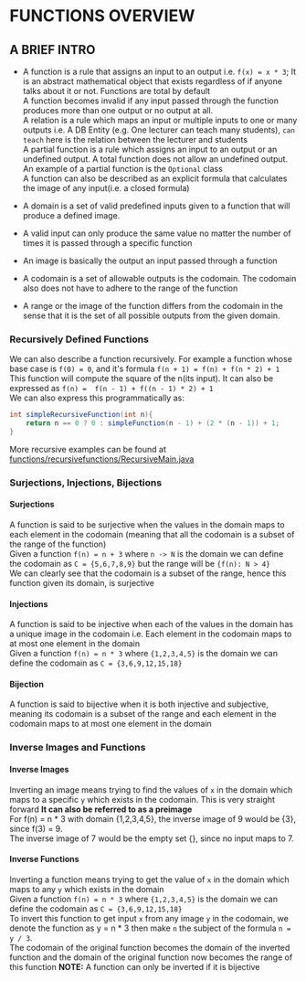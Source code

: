 # FUNCTIONS OVERVIEW

## A BRIEF INTRO
- A function is a rule that assigns an input to an output i.e. `f(x) = x * 3`; It is an abstract mathematical object that exists regardless of if anyone talks about it or not. Functions are total by default
</br> A function becomes invalid if any input passed through the function produces more than one output or no output at all.
</br> A relation is a rule which maps an input or multiple inputs to one or many outputs i.e. A DB Entity (e.g. One lecturer can teach many students), `can teach` here is the relation between the lecturer and students
</br> A partial function is a rule which assigns an input to an output or an undefined output. A total function does not allow an undefined output. An example of a partial function is the `Optional` class
</br> A function can also be described as an explicit formula that calculates the image of any input(i.e. a closed formula) 

- A domain is a set of valid predefined inputs given to a function that will produce a defined image. 
- A valid input can only produce the same value no matter the number of times it is passed through a specific function
- An image is basically the output an input passed through a function
- A codomain is a set of allowable outputs is the codomain. The codomain also does not have to adhere to the range of the function
- A range or the image of the function differs from the codomain in the sense that it is the set of all possible outputs from the given domain.

### Recursively Defined Functions

We can also describe a function recursively. For example a function whose base case is `f(0) = 0`, and it's formula `f(n + 1) = f(n) + f(n * 2) + 1`
</br> This function will compute the square of the n(its input). It can also be expressed as `f(n) =  f(n - 1) + f((n - 1) * 2) + 1`
</br> We can also express this programmatically as: 
```java
int simpleRecursiveFunction(int n){
    return n == 0 ? 0 : simpleFunction(n - 1) + (2 * (n - 1)) + 1;
}
```
More recursive examples can be found at [functions/recursivefunctions/RecursiveMain.java](functions/recursivefunctions/RecursiveMain.java)

### Surjections, Injections, Bijections
#### Surjections
A function is said to be surjective when the values in the domain maps to each element in the codomain (meaning that all the codomain is a subset of the range of the function)
</br> Given a function `f(n) = n + 3` where `n -> N` is the domain we can define the codomain as `C = {5,6,7,8,9}` but the range will be `{f(n): N > 4}`
</br> We can clearly see that the codomain is a subset of the range, hence this function given its domain, is surjective

#### Injections
A function is said to be injective when each of the values in the domain has a unique image in the codomain i.e. Each element in the codomain maps to at most one element in the domain
</br> Given a function `f(n) = n * 3` where `{1,2,3,4,5}` is the domain we can define the codomain as `C = {3,6,9,12,15,18}`

#### Bijection
A function is said to bijective when it is both injective and subjective, meaning its codomain is a subset of the range and each element in the codomain maps to at most one element in the domain


### Inverse Images and Functions

#### Inverse Images
Inverting an image means trying to find the values of `x` in the domain which maps to a specific `y` which exists in the codomain. This is very straight forward
**It can also be referred to as a preimage**
</br> For f(n) = n * 3 with domain {1,2,3,4,5}, the inverse image of 9 would be {3}, since f(3) = 9. 
</br> The inverse image of 7 would be the empty set {}, since no input maps to 7.


#### Inverse Functions
Inverting a function means trying to get the value of `x` in the domain which maps to any `y` which exists in the domain
</br> Given a function `f(n) = n * 3` where `{1,2,3,4,5}` is the domain we can define the codomain as `C = {3,6,9,12,15,18}`
</br> To invert this function to get input `x` from any image `y` in the codomain, we denote the function as y = n * 3 then make `n` the subject of the formula `n = y / 3`.
</br> The codomain of the original function becomes the domain of the inverted function and the domain of the original function now becomes the range of this function
**NOTE:** A function can only be inverted if it is bijective







